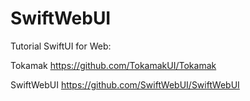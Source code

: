 # SwiftWebUI

Tutorial SwiftUI for Web:

Tokamak
https://github.com/TokamakUI/Tokamak

SwiftWebUI
https://github.com/SwiftWebUI/SwiftWebUI
